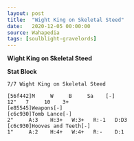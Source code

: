 ```yaml
---
layout: post
title:  "Wight King on Skeletal Steed"
date:   2020-12-05 00:00:00
source: Wahapedia
tags: [soulblight-gravelords]
---
```


**Wight King on Skeletal Steed**

**Stat Block**
```
7/7 Wight King on Skeletal Steed
```

```
[56f442]M     W     B     Sa    [-]
12"   7     10    3+    
[e85545]Weapons[-]
[c6c930]Tomb Lance[-]
2"     A:3    H:3+   W:3+   R:-1   D:D3  
[c6c930]Hooves and Teeth[-]
1"     A:2    H:4+   W:4+   R:-    D:1   
```
    